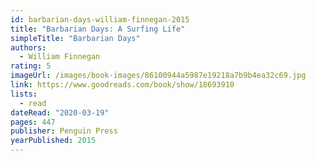 ```yaml
---
id: barbarian-days-william-finnegan-2015
title: "Barbarian Days: A Surfing Life"
simpleTitle: "Barbarian Days"
authors:
  - William Finnegan
rating: 5
imageUrl: /images/book-images/86100944a5987e19218a7b9b4ea32c69.jpg
link: https://www.goodreads.com/book/show/18693910
lists:
  - read
dateRead: "2020-03-19"
pages: 447
publisher: Penguin Press
yearPublished: 2015
---
```

